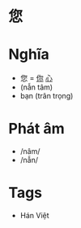 # 您

# Nghĩa
* 您 = [你](你.md) [心](心.md)
* (nẫn tâm)
* bạn (trân trọng)

# Phát âm
* /nâm/ 
*  /nẫn/

# Tags
* Hán Việt

<script>window.HANZI_FIELD='您';</script>
